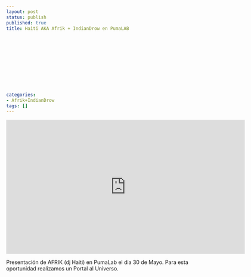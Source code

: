 ```yaml
---
layout: post
status: publish
published: true
title: Haiti AKA Afrik + IndianDrow en PumaLAB
 
 
 
 
 
 
 
 
 
 
 
categories:
- Afrik+IndianDrow
tags: []
---
```

<p><iframe src="http://player.vimeo.com/video/43280472?title=0&amp;byline=0&amp;portrait=0&amp;color=f0000c" frameborder="0" width="640" height="360"></iframe></p>
<p>Presentaci&oacute;n de AFRIK (dj Haiti) en PumaLab el dia 30 de Mayo. Para esta oportunidad realizamos un Portal al Universo. </p>
